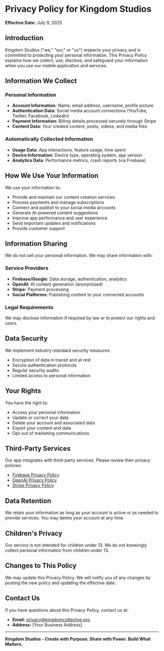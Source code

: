 # Privacy Policy for Kingdom Studios

**Effective Date:** July 9, 2025

## Introduction

Kingdom Studios ("we," "our," or "us") respects your privacy and is committed to protecting your personal information. This Privacy Policy explains how we collect, use, disclose, and safeguard your information when you use our mobile application and services.

## Information We Collect

### Personal Information

- **Account Information:** Name, email address, username, profile picture
- **Authentication Data:** Social media account connections (YouTube, Twitter, Facebook, LinkedIn)
- **Payment Information:** Billing details processed securely through Stripe
- **Content Data:** Your created content, posts, videos, and media files

### Automatically Collected Information

- **Usage Data:** App interactions, feature usage, time spent
- **Device Information:** Device type, operating system, app version
- **Analytics Data:** Performance metrics, crash reports (via Firebase)

## How We Use Your Information

We use your information to:

- Provide and maintain our content creation services
- Process payments and manage subscriptions
- Connect and publish to your social media accounts
- Generate AI-powered content suggestions
- Improve app performance and user experience
- Send important updates and notifications
- Provide customer support

## Information Sharing

We do not sell your personal information. We may share information with:

### Service Providers

- **Firebase/Google:** Data storage, authentication, analytics
- **OpenAI:** AI content generation (anonymized)
- **Stripe:** Payment processing
- **Social Platforms:** Publishing content to your connected accounts

### Legal Requirements

We may disclose information if required by law or to protect our rights and users.

## Data Security

We implement industry-standard security measures:

- Encryption of data in transit and at rest
- Secure authentication protocols
- Regular security audits
- Limited access to personal information

## Your Rights

You have the right to:

- Access your personal information
- Update or correct your data
- Delete your account and associated data
- Export your content and data
- Opt-out of marketing communications

## Third-Party Services

Our app integrates with third-party services. Please review their privacy policies:

- [Firebase Privacy Policy](https://firebase.google.com/support/privacy)
- [OpenAI Privacy Policy](https://openai.com/privacy)
- [Stripe Privacy Policy](https://stripe.com/privacy)

## Data Retention

We retain your information as long as your account is active or as needed to provide services. You may delete your account at any time.

## Children's Privacy

Our service is not intended for children under 13. We do not knowingly collect personal information from children under 13.

## Changes to This Policy

We may update this Privacy Policy. We will notify you of any changes by posting the new policy and updating the effective date.

## Contact Us

If you have questions about this Privacy Policy, contact us at:

- **Email:** privacy@kingdomcollective.pro
- **Address:** [Your Business Address]

---

**Kingdom Studios - Create with Purpose. Share with Power. Build What Matters.**
